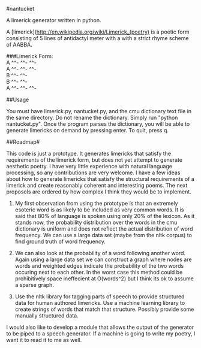 #nantucket

A limerick generator written in python.

A [limerick](http://en.wikipedia.org/wiki/Limerick_(poetry) is a poetic form consisting of 5 lines of antidactyl meter with a
with a strict rhyme scheme of AABBA.

###Limerick Form:  
A ^^- ^^- ^^-  
A ^^- ^^- ^^-  
B ^^- ^^-    
B ^^- ^^-  
A ^^- ^^- ^^-  

##Usage


You must have limerick.py, nantucket.py, and the cmu dictionary text file in the same directory. 
Do not rename the dictionary. Simply run "python nantucket.py". Once the program parses the dictionary,
you will be able to generate limericks on demand by pressing enter. To quit, press q.


##Roadmap#

This code is just a prototype. It generates limericks that satisfy the requirements of the limerick form,
but does not yet attempt to generate aesthetic poetry.
I have very little experience with natural language processing, so any contributions are very welcome.
I have a few ideas about how to generate limericks that satisfy the structural requirements of a limerick and
create reasonably coherent and interesting poems. The next proposols are ordered by how complex I think they would be to implement.

1. My first observation from using the prototype is that an extremely esoteric word is as likely to be included as very common words.
It is said that 80% of language is spoken using only 20% of the lexicon. As it stands now, the probability distribution
over the words in the cmu dictionary is uniform and does not reflect the actual distribution of word frequency. We can 
use a large data set (maybe from the nltk corpus) to find ground truth of word frequency.

2. We can also look at the probability of a word following another word. Again using a large data set we can construct a
graph where nodes are words and weighted edges indicate the probability of the two words occuring next to each other.
In the worst case this method could be prohibitively space ineffecient at O(words^2) but I think its ok to assume a sparse
graph.

3. Use the nltk library for tagging parts of speech to provide structured data for human authored limericks. Use a machine learning
library to create strings of words that match that structure. Possibly provide some manually structured data.

I would also like to develop a module that allows the output of the generator to be piped to a speech generator. 
If a machine is going to write my poetry, I want it to read it to me as well.